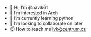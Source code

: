 - 👋 Hi, I’m @navik61
- 👀 I’m interested in Arch
- 🌱 I’m currently learning python
- 💞️ I’m looking to collaborate on later
- 📫 How to reach me ivk@centrum.cz

<!---
navik61/navik61 is a ✨ special ✨ repository because its `README.md` (this file) appears on your GitHub profile.
You can click the Preview link to take a look at your changes.
--->
